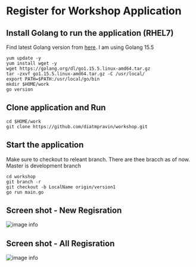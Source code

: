 # Register for Workshop Application

## Install Golang to run the application (RHEL7)

Find latest Golang version from [here](https://golang.org/dl/). I am using Golang 15.5

```
yum update -y
yum install wget -y
wget https://golang.org/dl/go1.15.5.linux-amd64.tar.gz
tar -zxvf go1.15.5.linux-amd64.tar.gz -C /usr/local/
export PATH=$PATH:/usr/local/go/bin
mkdir $HOME/work
go version
```

## Clone application and Run

```
cd $HOME/work
git clone https://github.com/diatmpravin/workshop.git
```

## Start the application

Make sure to checkout to releant branch. There are thee bracch as of now. Master is development branch

```
cd workshop
git branch -r
git checkout -b LocalName origin/version1
go run main.go
```


## Screen shot -  New Regisration

![image info](./public/registration.png)

## Screen shot -  All Regisration

![image info](./public/all-registration.png)
